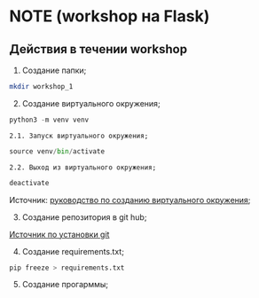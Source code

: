 # NOTE (workshop на Flask)

## Действия в течении workshop

1. Создание папки;
   
```bash
mkdir workshop_1
``` 

2. Cоздание виртуального окружения; 
```python
python3 -m venv venv
```
    2.1. Запуск виртуального окружения;
```python
source venv/bin/activate
```
    2.2. Выход из виртуального окружения;
```python
deactivate
```
Источник: [руководство по созданию виртуального окружения](https://mob25.com/visual-studio-code-virtualnoe-okruzhenie-venv/); 

3. Cоздание репозитория в git hub;

[Источник по установки git](https://htmlacademy.ru/blog/git/git-console)

4. Создание requirements.txt;
```python
pip freeze > requirements.txt
```
5. Создание прогарммы;





